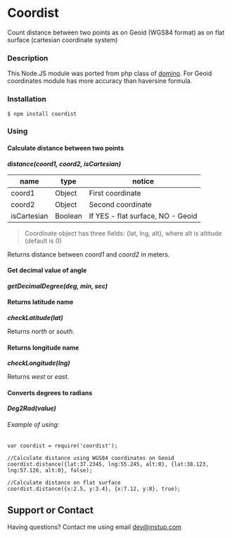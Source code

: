 # Coordist
Count distance between two points as on Geoid (WGS84 format) as on flat surface (cartesian coordinate system)

### Description
This Node.JS module was ported from php class of [domino](http://phpclub.ru/talk/threads/%D1%80%D0%B0%D1%81%D1%81%D1%82%D0%BE%D1%8F%D0%BD%D0%B8%D0%B5-%D0%BC%D0%B5%D0%B6%D0%B4%D1%83-%D0%B4%D0%B2%D1%83%D0%BC%D1%8F-%D1%82%D0%BE%D1%87%D0%BA%D0%B0%D0%BC%D0%B8-%D0%B7%D0%B5%D0%BC%D0%BB%D0%B8-%D0%B2-gps-%D0%BA%D0%BE%D0%BE%D1%80%D0%B4%D0%B8%D0%BD%D0%B0%D1%82%D0%B0%D1%85-%D1%81%D1%82%D0%B0%D0%BD%D0%B4%D0%B0%D1%80%D1%82%D0%B0-wgs84.54170/). For Geoid coordinates module has more accuracy than haversine formula.

### Installation
```
$ npm install coordist
```

### Using

#### Calculate distance between two points
**_distance(coord1, coord2, isCartesian)_**

|name|type|notice|
|----|------|------|
|coord1|Object|First coordinate|
|coord2|Object|Second coordinate|
|isCartesian|Boolean|If YES - flat surface, NO - Geoid|

> Coordinate object has three fields:
> {lat, lng, alt}, where alt is altitude (default is 0)

Returns distance between *coord1* and *coord2* in meters.

#### Get decimal value of angle
**_getDecimalDegree(deg, min, sec)_**

#### Returns latitude name
**_checkLatitude(lat)_**

Returns *north* or *south*.

#### Returns longitude name
**_checkLongitude(lng)_**

Returns *west* or *east*.

#### Converts degrees to radians
**_Deg2Rad(value)_**

###### Example of using:

```
var coordist = require('coordist');

//Calculate distance using WGS84 coordinates on Geoid
coordist.distance({lat:37.2345, lng:55.245, alt:0}, {lat:38.123, lng:57.126, alt:0}, false);

//Calculate distance on flat surface
coordist.distance({x:2.5, y:3.4}, {x:7.12, y:8}, true);
```

## Support or Contact
Having questions? Contact me using email dev@instup.com
